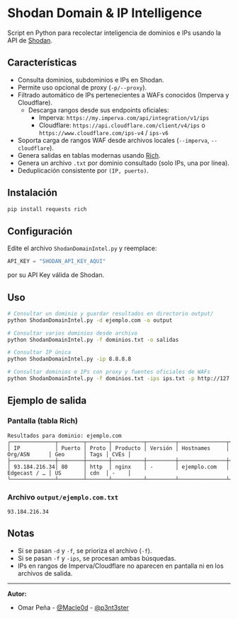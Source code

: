 # Shodan Domain & IP Intelligence

Script en Python para recolectar inteligencia de dominios e IPs usando la API de [Shodan](https://www.shodan.io/).

## Características
- Consulta dominios, subdominios e IPs en Shodan.
- Permite uso opcional de proxy (`-p/--proxy`).
- Filtrado automático de IPs pertenecientes a WAFs conocidos (Imperva y Cloudflare).
  - Descarga rangos desde sus endpoints oficiales:
    - Imperva: `https://my.imperva.com/api/integration/v1/ips`
    - Cloudflare: `https://api.cloudflare.com/client/v4/ips` o `https://www.cloudflare.com/ips-v4` / `ips-v6`
- Soporta carga de rangos WAF desde archivos locales (`--imperva`, `--cloudflare`).
- Genera salidas en tablas modernas usando [Rich](https://rich.readthedocs.io/).
- Genera un archivo `.txt` por dominio consultado (solo IPs, una por línea).
- Deduplicación consistente por `(IP, puerto)`.

## Instalación
```bash
pip install requests rich
```

## Configuración
Edite el archivo `ShodanDomainIntel.py` y reemplace:
```python
API_KEY = "SHODAN_API_KEY_AQUI"
```
por su API Key válida de Shodan.

## Uso
```bash
# Consultar un dominio y guardar resultados en directorio output/
python ShodanDomainIntel.py -d ejemplo.com -o output

# Consultar varios dominios desde archivo
python ShodanDomainIntel.py -f dominios.txt -o salidas

# Consultar IP única
python ShodanDomainIntel.py -ip 8.8.8.8

# Consultar dominios e IPs con proxy y fuentes oficiales de WAFs
python ShodanDomainIntel.py -f dominios.txt -ips ips.txt -p http://127.0.0.1:8080 -o resultados --imperva auto --cloudflare auto
```

## Ejemplo de salida
### Pantalla (tabla Rich)
```
Resultados para dominio: ejemplo.com
┌──────────────┬────────┬───────┬──────────┬─────────┬───────────────┬──────────────┬──────────┬──────┬──────┐
│ IP           │ Puerto │ Proto │ Producto │ Versión │ Hostnames     │ Org/ASN      │ Geo      │ Tags │ CVEs │
├──────────────┼────────┼───────┼──────────┼─────────┼───────────────┼──────────────┼──────────┼──────┼──────┤
│ 93.184.216.34│ 80     │ http  │ nginx    │ -       │ ejemplo.com   │ Edgecast / … │ US       │ cdn  │ -    │
└──────────────┴────────┴───────┴──────────┴─────────┴───────────────┴──────────────┴──────────┴──────┴──────┘
```

### Archivo `output/ejemplo.com.txt`
```
93.184.216.34
```

## Notas
- Si se pasan `-d` y `-f`, se prioriza el archivo (`-f`).
- Si se pasan `-f` y `-ips`, se procesan ambas búsquedas.
- IPs en rangos de Imperva/Cloudflare no aparecen en pantalla ni en los archivos de salida.

---
**Autor:**
- Omar Peña - [@Macle0d](https://github.com/Macle0d) - [@p3nt3ster](https://x.com/p3nt3ster)
